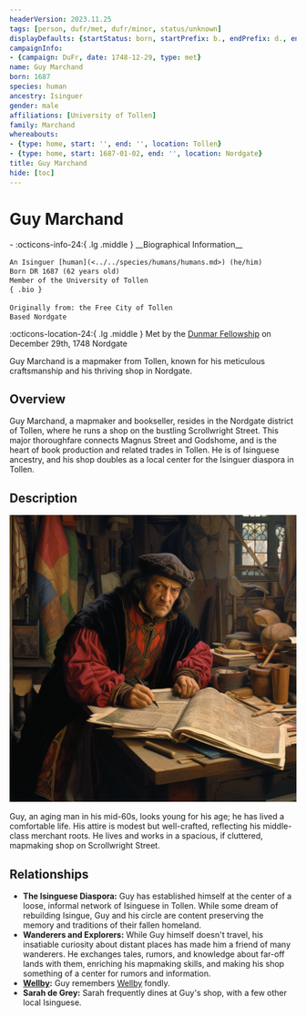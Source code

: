 ```yaml
---
headerVersion: 2023.11.25
tags: [person, dufr/met, dufr/minor, status/unknown]
displayDefaults: {startStatus: born, startPrefix: b., endPrefix: d., endStatus: died}
campaignInfo:
- {campaign: DuFr, date: 1748-12-29, type: met}
name: Guy Marchand
born: 1687
species: human
ancestry: Isinguer
gender: male
affiliations: [University of Tollen]
family: Marchand
whereabouts:
- {type: home, start: '', end: '', location: Tollen}
- {type: home, start: 1687-01-02, end: '', location: Nordgate}
title: Guy Marchand
hide: [toc]
---
```


# Guy Marchand
<div class="grid cards ext-narrow-margin ext-one-column" markdown>
- :octicons-info-24:{ .lg .middle } __Biographical Information__

    An Isinguer [human](<../../species/humans/humans.md>) (he/him)  
    Born DR 1687 (62 years old)  
    Member of the University of Tollen  
    { .bio }

    Originally from: the Free City of Tollen
    Based Nordgate
</div>



:octicons-location-24:{ .lg .middle } Met by the [Dunmar Fellowship](<../pcs/dunmar-fellowship/dunmar-fellowship.md>) on December 29th, 1748 Nordgate  


Guy Marchand is a mapmaker from Tollen, known for his meticulous craftsmanship and his thriving shop in Nordgate.
## Overview

Guy Marchand, a mapmaker and bookseller, resides in the Nordgate district of Tollen, where he runs a shop on the bustling Scrollwright Street. This major thoroughfare connects Magnus Street and Godshome, and is the heart of book production and related trades in Tollen. He is of Isinguese ancestry, and his shop doubles as a local center for the Isinguer diaspora in Tollen. 
## Description

![Guy Marchand](../../assets/guy-marchand.png)

Guy, an aging man in his mid-60s, looks young for his age; he has lived a comfortable life. His attire is modest but well-crafted, reflecting his middle-class merchant roots. He lives and works in a spacious, if cluttered, mapmaking shop on Scrollwright Street.
## Relationships

- **The Isinguese Diaspora:** Guy has established himself at the center of a loose, informal network of Isinguese in Tollen. While some dream of rebuilding Isingue, Guy and his circle are content preserving the memory and traditions of their fallen homeland.
- **Wanderers and Explorers:** While Guy himself doesn't travel, his insatiable curiosity about distant places has made him a friend of many wanderers. He exchanges tales, rumors, and knowledge about far-off lands with them, enriching his mapmaking skills, and making his shop something of a center for rumors and information. 
- **[Wellby](<../pcs/dunmar-fellowship/wellby.md>):** Guy remembers [Wellby](<../pcs/dunmar-fellowship/wellby.md>) fondly. 
- **Sarah de Grey:** Sarah frequently dines at Guy's shop, with a few other local Isinguese.


